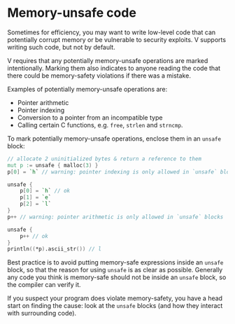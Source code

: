 # Memory-unsafe code

Sometimes for efficiency, you may want to write low-level code that can potentially
corrupt memory or be vulnerable to security exploits.
V supports writing such code, but not by default.

V requires that any potentially memory-unsafe operations are marked intentionally.
Marking them also indicates to anyone reading the code that there could be
memory-safety violations if there was a mistake.

Examples of potentially memory-unsafe operations are:

- Pointer arithmetic
- Pointer indexing
- Conversion to a pointer from an incompatible type
- Calling certain C functions, e.g. `free`, `strlen` and `strncmp`.

To mark potentially memory-unsafe operations, enclose them in an `unsafe` block:

```v play
// allocate 2 uninitialized bytes & return a reference to them
mut p := unsafe { malloc(3) }
p[0] = `h` // warning: pointer indexing is only allowed in `unsafe` blocks

unsafe {
	p[0] = `h` // ok
	p[1] = `e`
	p[2] = `l`
}
p++ // warning: pointer arithmetic is only allowed in `unsafe` blocks

unsafe {
	p++ // ok
}
println((*p).ascii_str()) // l
```

Best practice is to avoid putting memory-safe expressions inside an `unsafe` block,
so that the reason for using `unsafe` is as clear as possible.
Generally any code you think is memory-safe should not be inside an `unsafe` block,
so the compiler can verify it.

If you suspect your program does violate memory-safety, you have a head start on
finding the cause: look at the `unsafe` blocks (and how they interact with
surrounding code).
